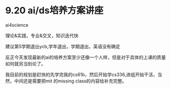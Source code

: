 # 9.20 ai/ds培养方案讲座

ai4science

理论&实践，专业&交叉，知识迭代快

建议第5学期退出ycb,学年退出，学期退出，英语没有确定

反正今天发现最新的ai的培养方案至少还像一个人样，但是对于具体的上课的质量如何就另当别论了。

我目前的规划是赶快的先学完我的cs61b，然后开始学cs336,进组开始干活，当然，中间还是需要把mit 的missing class的内容给补充完整。